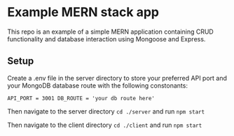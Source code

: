 # Example MERN stack app

This repo is an example of a simple MERN application containing CRUD functionality and database interaction using Mongoose and Express. 

## Setup

Create a .env file in the server directory to store your preferred API port and your MongoDB database route with the following constonants:

`API_PORT = 3001
DB_ROUTE = 'your db route here'`

Then navigate to the server directory
`cd ./server`
 and run
`npm start`

Then navigate to the client directory
`cd ./client`
and run
`npm start`